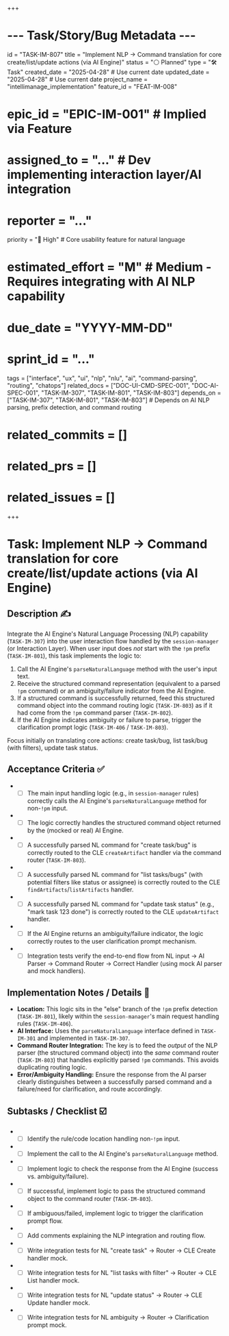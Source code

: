 +++
# --- Task/Story/Bug Metadata ---
id = "TASK-IM-807"
title = "Implement NLP -> Command translation for core create/list/update actions (via AI Engine)"
status = "⚪️ Planned"
type = "🛠️ Task"
created_date = "2025-04-28" # Use current date
updated_date = "2025-04-28" # Use current date
project_name = "intellimanage_implementation"
feature_id = "FEAT-IM-008"
# epic_id = "EPIC-IM-001" # Implied via Feature
# assigned_to = "..." # Dev implementing interaction layer/AI integration
# reporter = "..."
priority = "🔼 High" # Core usability feature for natural language
# estimated_effort = "M" # Medium - Requires integrating with AI NLP capability
# due_date = "YYYY-MM-DD"
# sprint_id = "..."
tags = ["interface", "ux", "ui", "nlp", "nlu", "ai", "command-parsing", "routing", "chatops"]
related_docs = ["DOC-UI-CMD-SPEC-001", "DOC-AI-SPEC-001", "TASK-IM-307", "TASK-IM-801", "TASK-IM-803"]
depends_on = ["TASK-IM-307", "TASK-IM-801", "TASK-IM-803"] # Depends on AI NLP parsing, prefix detection, and command routing
# related_commits = []
# related_prs = []
# related_issues = []
+++

# Task: Implement NLP -> Command translation for core create/list/update actions (via AI Engine)

## Description ✍️

Integrate the AI Engine's Natural Language Processing (NLP) capability (`TASK-IM-307`) into the user interaction flow handled by the `session-manager` (or Interaction Layer). When user input does *not* start with the `!pm` prefix (`TASK-IM-801`), this task implements the logic to:
1.  Call the AI Engine's `parseNaturalLanguage` method with the user's input text.
2.  Receive the structured command representation (equivalent to a parsed `!pm` command) or an ambiguity/failure indicator from the AI Engine.
3.  If a structured command is successfully returned, feed this structured command object into the command routing logic (`TASK-IM-803`) as if it had come from the `!pm` command parser (`TASK-IM-802`).
4.  If the AI Engine indicates ambiguity or failure to parse, trigger the clarification prompt logic (`TASK-IM-406` / `TASK-IM-803`).

Focus initially on translating core actions: create task/bug, list task/bug (with filters), update task status.

## Acceptance Criteria ✅

*   - [ ] The main input handling logic (e.g., in `session-manager` rules) correctly calls the AI Engine's `parseNaturalLanguage` method for non-`!pm` input.
*   - [ ] The logic correctly handles the structured command object returned by the (mocked or real) AI Engine.
*   - [ ] A successfully parsed NL command for "create task/bug" is correctly routed to the CLE `createArtifact` handler via the command router (`TASK-IM-803`).
*   - [ ] A successfully parsed NL command for "list tasks/bugs" (with potential filters like status or assignee) is correctly routed to the CLE `findArtifacts`/`listArtifacts` handler.
*   - [ ] A successfully parsed NL command for "update task status" (e.g., "mark task 123 done") is correctly routed to the CLE `updateArtifact` handler.
*   - [ ] If the AI Engine returns an ambiguity/failure indicator, the logic correctly routes to the user clarification prompt mechanism.
*   - [ ] Integration tests verify the end-to-end flow from NL input -> AI Parser -> Command Router -> Correct Handler (using mock AI parser and mock handlers).

## Implementation Notes / Details 📝

*   **Location:** This logic sits in the "else" branch of the `!pm` prefix detection (`TASK-IM-801`), likely within the `session-manager`'s main request handling rules (`TASK-IM-406`).
*   **AI Interface:** Uses the `parseNaturalLanguage` interface defined in `TASK-IM-301` and implemented in `TASK-IM-307`.
*   **Command Router Integration:** The key is to feed the *output* of the NLP parser (the structured command object) into the *same* command router (`TASK-IM-803`) that handles explicitly parsed `!pm` commands. This avoids duplicating routing logic.
*   **Error/Ambiguity Handling:** Ensure the response from the AI parser clearly distinguishes between a successfully parsed command and a failure/need for clarification, and route accordingly.

## Subtasks / Checklist ☑️

*   - [ ] Identify the rule/code location handling non-`!pm` input.
*   - [ ] Implement the call to the AI Engine's `parseNaturalLanguage` method.
*   - [ ] Implement logic to check the response from the AI Engine (success vs. ambiguity/failure).
*   - [ ] If successful, implement logic to pass the structured command object to the command router (`TASK-IM-803`).
*   - [ ] If ambiguous/failed, implement logic to trigger the clarification prompt flow.
*   - [ ] Add comments explaining the NLP integration and routing flow.
*   - [ ] Write integration tests for NL "create task" -> Router -> CLE Create handler mock.
*   - [ ] Write integration tests for NL "list tasks with filter" -> Router -> CLE List handler mock.
*   - [ ] Write integration tests for NL "update status" -> Router -> CLE Update handler mock.
*   - [ ] Write integration tests for NL ambiguity -> Router -> Clarification prompt mock.
